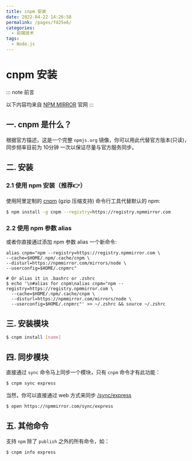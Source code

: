 ```yaml
---
title: cnpm 安装
date: 2022-04-22 14:26:58
permalink: /pages/fd25e6/
categories:
  - 前端技术
tags:
  - Node.js
---
```


# cnpm 安装

::: note 前言

以下内容均来自 [NPM MIRROR](https://www.npmmirror.com/) 官网
:::

## 一. cnpm 是什么？

根据官方描述，这是一个完整 `npmjs.org` 镜像，你可以用此代替官方版本(只读)，同步频率目前为 10分钟 一次以保证尽量与官方服务同步。

## 二. 安装

### 2.1 使用 npm 安装（推荐👉）

使用阿里定制的 [cnpm](https://github.com/cnpm/cnpm?spm=a2c6h.24755359.0.0.6f134dcc7d52HC) (gzip 压缩支持) 命令行工具代替默认的 npm:

```bash
$ npm install -g cnpm --registry=https://registry.npmmirror.com
```

### 2.2 使用 npm 参数 alias

或者你直接通过添加 npm 参数 alias 一个新命令:

```
alias cnpm="npm --registry=https://registry.npmmirror.com \
--cache=$HOME/.npm/.cache/cnpm \
--disturl=https://npmmirror.com/mirrors/node \
--userconfig=$HOME/.cnpmrc"

# Or alias it in .bashrc or .zshrc
$ echo '\n#alias for cnpm\nalias cnpm="npm --registry=https://registry.npmmirror.com \
  --cache=$HOME/.npm/.cache/cnpm \
  --disturl=https://npmmirror.com/mirrors/node \
  --userconfig=$HOME/.cnpmrc"' >> ~/.zshrc && source ~/.zshrc
```

## 三. 安装模块

```bash
$ cnpm install [name]
```

## 四. 同步模块

直接通过 `sync` 命令马上同步一个模块，只有 `cnpm` 命令才有此功能：

```bash
$ cnpm sync express
```

当然，你可以直接通过 web 方式来同步 [/sync/express](https://www.npmmirror.com/sync/express?spm=a2c6h.24755359.0.0.6f134dcc7d52HC#logid=62624e6f67caf1968419604c)

```bash
$ open https://npmmirror.com/sync/express
```

## 五. 其他命令

支持 `npm` 除了 `publish` 之外的所有命令，如：

```bash
$ cnpm info express
```

